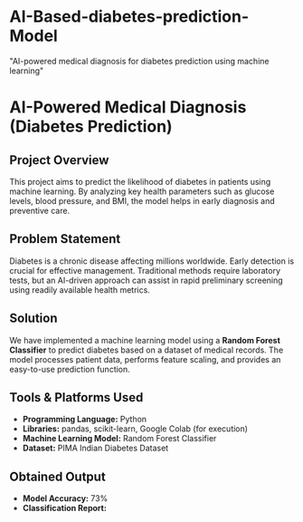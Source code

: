 # AI-Based-diabetes-prediction-Model

"AI-powered medical diagnosis for diabetes prediction using machine learning"

# AI-Powered Medical Diagnosis (Diabetes Prediction)

## Project Overview
This project aims to predict the likelihood of diabetes in patients using machine learning. By analyzing key health parameters such as glucose levels, blood pressure, and BMI, the model helps in early diagnosis and preventive care.

## Problem Statement
Diabetes is a chronic disease affecting millions worldwide. Early detection is crucial for effective management. Traditional methods require laboratory tests, but an AI-driven approach can assist in rapid preliminary screening using readily available health metrics.

## Solution
We have implemented a machine learning model using a **Random Forest Classifier** to predict diabetes based on a dataset of medical records. The model processes patient data, performs feature scaling, and provides an easy-to-use prediction function.

## Tools & Platforms Used
- **Programming Language:** Python
- **Libraries:** pandas, scikit-learn, Google Colab (for execution)
- **Machine Learning Model:** Random Forest Classifier
- **Dataset:** PIMA Indian Diabetes Dataset

## Obtained Output
- **Model Accuracy:** 73%
- **Classification Report:**
